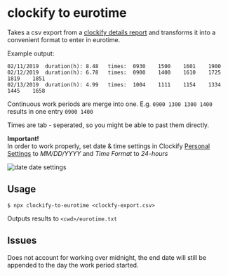# clockify to eurotime 
Takes a csv export from a [clockify details report](https://clockify.me/help/reports/detailed-report) and transforms it into a convenient format to enter in eurotime.

Example output:

```
02/11/2019	duration(h): 8.48	times: 	0930	1500	1601	1900
02/12/2019	duration(h): 6.78	times: 	0900	1400	1610	1725	1819	1851
02/13/2019	duration(h): 4.99	times: 	1004	1111	1154	1334	1445	1658
```

Continuous work periods are merge into one.
E.g.
``0900 1300	1300 1400`` results in one entry ``0900 1400``

Times are tab - seperated, so you might be able to past them directly.

**Important!**  
 In order to work properly, set date & time settings in  Clockify [Personal Settings](https://clockify.me/user/settings) to *MM/DD/YYYY* and *Time Format* to *24-hours*
 
![date date settings](https://www.dropbox.com/s/849qdsuonpase5w/time_settings.png?raw=1)

## Usage
``
$ npx clockify-to-eurotime <clockfy-export.csv>
``

Outputs results to `<cwd>/eurotime.txt`

## Issues
Does not account for working over midnight, the end date will still be appended to the day the work period started.
